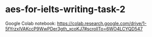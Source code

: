 # aes-for-ielts-writing-task-2

Google Colab notebook: https://colab.research.google.com/drive/1-5fYrzxlVAKccP9WwPDer3gth_xcoKJ7#scrollTo=6WO4LCYQD547
